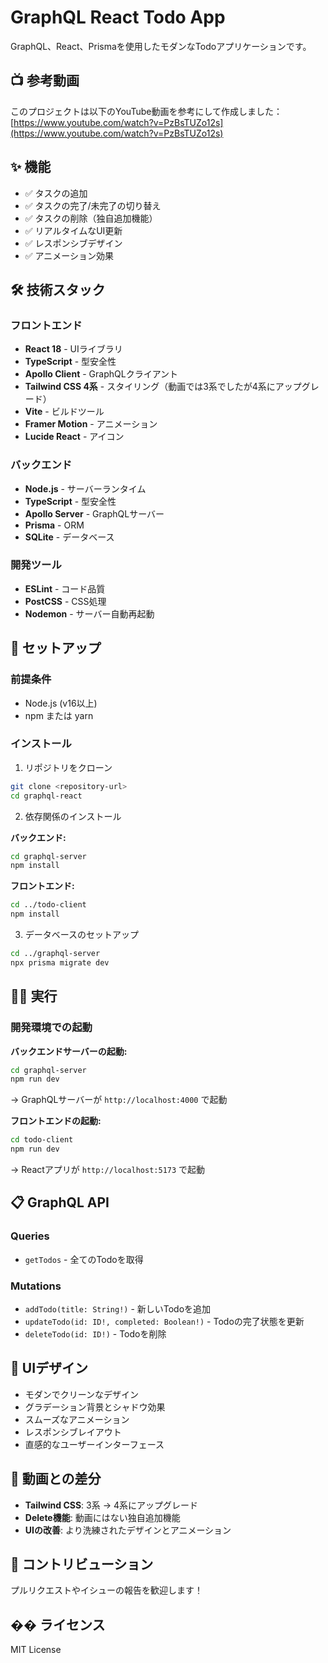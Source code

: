 # GraphQL React Todo App

GraphQL、React、Prismaを使用したモダンなTodoアプリケーションです。

## 📺 参考動画

このプロジェクトは以下のYouTube動画を参考にして作成しました：
[https://www.youtube.com/watch?v=PzBsTUZo12s](https://www.youtube.com/watch?v=PzBsTUZo12s)

## ✨ 機能

- ✅ タスクの追加
- ✅ タスクの完了/未完了の切り替え
- ✅ タスクの削除（独自追加機能）
- ✅ リアルタイムなUI更新
- ✅ レスポンシブデザイン
- ✅ アニメーション効果

## 🛠️ 技術スタック

### フロントエンド

- **React 18** - UIライブラリ
- **TypeScript** - 型安全性
- **Apollo Client** - GraphQLクライアント
- **Tailwind CSS 4系** - スタイリング（動画では3系でしたが4系にアップグレード）
- **Vite** - ビルドツール
- **Framer Motion** - アニメーション
- **Lucide React** - アイコン

### バックエンド

- **Node.js** - サーバーランタイム
- **TypeScript** - 型安全性
- **Apollo Server** - GraphQLサーバー
- **Prisma** - ORM
- **SQLite** - データベース

### 開発ツール

- **ESLint** - コード品質
- **PostCSS** - CSS処理
- **Nodemon** - サーバー自動再起動

## 🚀 セットアップ

### 前提条件

- Node.js (v16以上)
- npm または yarn

### インストール

1. リポジトリをクローン

```bash
git clone <repository-url>
cd graphql-react
```

2. 依存関係のインストール

**バックエンド:**

```bash
cd graphql-server
npm install
```

**フロントエンド:**

```bash
cd ../todo-client
npm install
```

3. データベースのセットアップ

```bash
cd ../graphql-server
npx prisma migrate dev
```

## 🏃‍♂️ 実行

### 開発環境での起動

**バックエンドサーバーの起動:**

```bash
cd graphql-server
npm run dev
```

→ GraphQLサーバーが `http://localhost:4000` で起動

**フロントエンドの起動:**

```bash
cd todo-client
npm run dev
```

→ Reactアプリが `http://localhost:5173` で起動

## 📋 GraphQL API

### Queries

- `getTodos` - 全てのTodoを取得

### Mutations

- `addTodo(title: String!)` - 新しいTodoを追加
- `updateTodo(id: ID!, completed: Boolean!)` - Todoの完了状態を更新
- `deleteTodo(id: ID!)` - Todoを削除

## 🎨 UIデザイン

- モダンでクリーンなデザイン
- グラデーション背景とシャドウ効果
- スムーズなアニメーション
- レスポンシブレイアウト
- 直感的なユーザーインターフェース

## 📝 動画との差分

- **Tailwind CSS**: 3系 → 4系にアップグレード
- **Delete機能**: 動画にはない独自追加機能
- **UIの改善**: より洗練されたデザインとアニメーション

## 🤝 コントリビューション

プルリクエストやイシューの報告を歓迎します！

## �� ライセンス

MIT License
